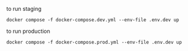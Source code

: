 
to run staging 
```
docker compose -f docker-compose.dev.yml --env-file .env.dev up
```

to run production

```
docker compose -f docker-compose.prod.yml --env-file .env.dev up
```